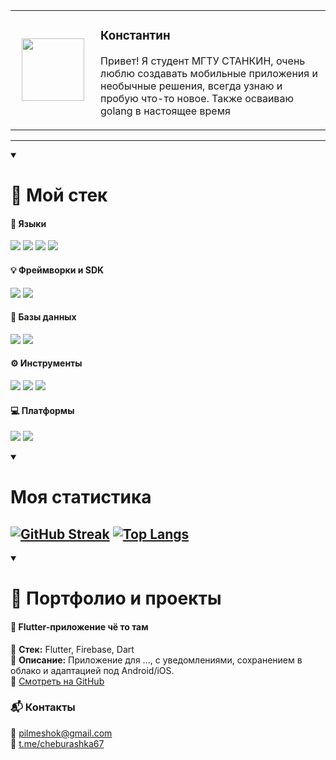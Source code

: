 <table>
  <tr>
    <td width="120px" align="center">
      <kbd>
        <img src="https://avatars.githubusercontent.com/u/113464840?v=4" width="100" />
      </kbd>
    </td>
    <td>
      <h3>Константин</h3>
      <p>Привет! Я студент МГТУ СТАНКИН, очень люблю создавать мобильные приложения и необычные решения, всегда узнаю и пробую что-то новое. Также осваиваю golang в настоящее время</p>
    </td>
  </tr>
</table>

---
<details open>
<summary><h1><strong>🧰 Мой стек</strong></h1></summary>

#### 🧠 Языки
<p>
  <img src="https://img.shields.io/badge/Dart-04599C.svg?style=for-the-badge&logo=dart&logoColor=white" />
  <img src="https://img.shields.io/badge/-C++-365dbf.svg?style=for-the-badge&logo=C%2B%2B" />
  <img src="https://img.shields.io/badge/Java-9F1A00?style=for-the-badge" />
  <img src="https://img.shields.io/badge/Golang-00ADD8?style=for-the-badge&logo=go&logoColor=white" />
</p>

#### 💡 Фреймворки и SDK
<p>
  <img src="https://img.shields.io/badge/Flutter-03A9F4?style=for-the-badge&logo=flutter&logoColor=white" />
  <img src="https://img.shields.io/badge/Firebase-FFA611.svg?logo=firebase&style=for-the-badge" />
</p>

#### 💾 Базы данных
<p>
  <img src="https://img.shields.io/badge/MySQL-00758F?logo=mysql&style=for-the-badge&logoColor=white" />
  <img src="https://img.shields.io/badge/SQLite-%2307405e.svg?logo=sqlite&style=for-the-badge&logoColor=white" />
</p>

#### ⚙️ Инструменты
<p>
  <img src="https://img.shields.io/badge/Git-%23F05033.svg?logo=git&style=for-the-badge&logoColor=white" />
  <img src="https://img.shields.io/badge/Github-%23121011.svg?logo=GitHub&style=for-the-badge&logoColor=white" />
  <img src="https://img.shields.io/badge/-Visual%20Studio%20Code-007ACC.svg?logo=visual-studio-code&style=for-the-badge" />
</p>

#### 💻 Платформы
<p>
  <img src="https://img.shields.io/badge/-Windows-0078D6.svg?logo=windows&style=for-the-badge" />
  <img src="https://img.shields.io/badge/Android-3DDC84.svg?logo=android&style=for-the-badge&logoColor=white" />
</p>

</details>

<details open>
<summary><h1><strong>Моя статистика</strong></h1></summary>

[![GitHub Streak](http://github-readme-streak-stats.herokuapp.com?user=67Konstantin&theme=git-dark&border_radius=5&locale=ru&short_numbers=true&exclude_days=Sun%2CSat&card_width=500&card_height=245)](https://git.io/streak-stats)
[![Top Langs](https://github-readme-stats.vercel.app/api/top-langs/?username=67Konstantin&count=4&theme=vision-friendly-dark&hide=html,cmake,c,kotlin,swift,objective-c)](https://github.com/anuraghazra/github-readme-stats)
---
</details>

<details open>
<summary><h1><strong>🚀 Портфолио и проекты</strong></h1></summary>

<!-- 🔹 Проект 3 -->
<h4>📱 Flutter-приложение чё то там</h4>
<p>
🔧 <strong>Стек:</strong> Flutter, Firebase, Dart<br>
📄 <strong>Описание:</strong> Приложение для ..., с уведомлениями, сохранением в облако и адаптацией под Android/iOS.<br>
🔗 <a href="https://example.com" target="_blank">Смотреть на GitHub</a>
</p>

</details>

### 📬 Контакты

📧 [pilmeshok@gmail.com](mailto:pilmeshok@gmail.com)  
💬 [t.me/cheburashka67](https://t.me/cheburashka67)
